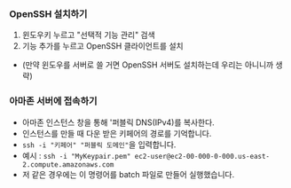 ### OpenSSH 설치하기
1. 윈도우키 누르고 "선택적 기능 관리" 검색
2. 기능 추가를 누르고 OpenSSH 클라이언트를 설치
* (만약 윈도우를 서버로 쓸 거면 OpenSSH 서버도 설치하는데 우리는 아니니까 생략)

### 아마존 서버에 접속하기
 * 아마존 인스턴스 창을 통해 '퍼블릭 DNS(IPv4)를 복사한다.
 * 인스턴스를 만들 때 다운 받은 키페어의 경로를 기억합니다.
 * `ssh -i "키페어" "퍼블릭 도메인"`을 입력합니다.
  * 예시 : `ssh -i "MyKeypair.pem" ec2-user@ec2-00-000-0-000.us-east-2.compute.amazonaws.com`
 * 저 같은 경우에는 이 명령어를 batch 파일로 만들어 실행했습니다.
